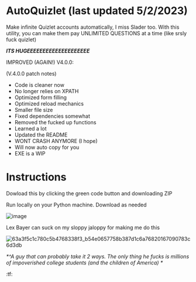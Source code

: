# AutoQuizlet (last updated 5/2/2023)

Make infinite Quizlet accounts automatically,  I miss Slader too. With this utility, you can make
them pay UNLIMITED QUESTIONS at a time (like srsly fuck quizlet)

***ITS HUGEEEEEEEEEEEEEEEEEEEE***

 IMPROVED (AGAIN!) V4.0.0:

(V.4.0.0 patch notes)

* Code is cleaner now
* No longer relies on XPATH
* Optimized form filling
* Optimized reload mechanics
* Smaller file size
* Fixed dependencies somewhat 
* Removed the fucked up functions
* Learned a lot
* Updated the README
* WONT CRASH ANYMORE (I hope)
* Will now auto copy for you 
* EXE is a WIP
# Instructions
Dowload this by clicking the green code button and downloading ZIP

Run locally on your Python machine. Download as needed

![image](https://user-images.githubusercontent.com/66354051/147867693-7a0eaa82-934b-496c-9b94-0f44da14a7d5.png)

Lex Bayer can suck on my sloppy jaloppy for making me do this

![63a3f5c1c780c5b4768338f3_b54e0657758b387d1c6a76820167090783c6d3db](https://user-images.githubusercontent.com/66354051/235627884-f28667c2-aca6-496a-9481-bc6a37a39efa.jpg)

_*^A guy that can probably take it 2 ways. The only thing he fucks is millions of impoverished college students (and the children of America) *_

:tf:

